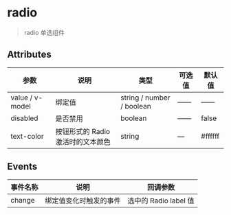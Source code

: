# radio

> radio 单选组件

## Attributes

| 参数            | 说明                              | 类型                      | 可选值 | 默认值  |
| --------------- | --------------------------------- | ------------------------- | ------ | ------- |
| value / v-model | 绑定值                            | string / number / boolean | ——     | ——      |
| disabled        | 是否禁用                          | boolean                   | ——     | false   |
| text-color      | 按钮形式的 Radio 激活时的文本颜色 | string                    | —      | #ffffff |

## Events

| 事件名称 | 说明                   | 回调参数              |
| -------- | ---------------------- | --------------------- |
| change   | 绑定值变化时触发的事件 | 选中的 Radio label 值 |
